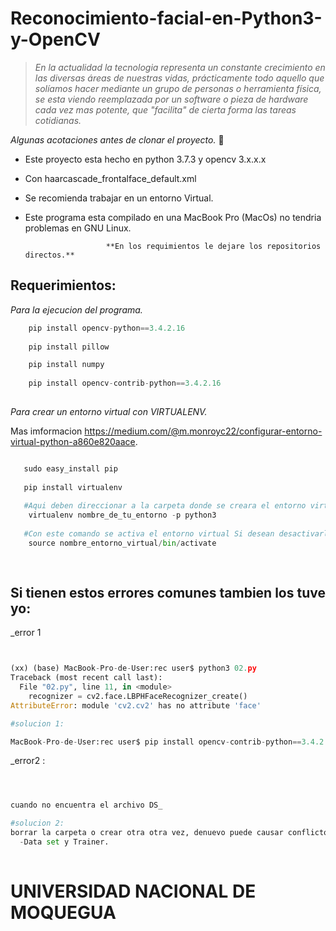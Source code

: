 

# Reconocimiento-facial-en-Python3-y-OpenCV


> _En la actualidad la tecnologia representa un constante crecimiento en las diversas áreas de nuestras vidas, prácticamente todo aquello que solíamos hacer mediante un grupo de personas o herramienta física, se esta viendo reemplazada por un software o pieza de hardware cada vez mas potente, que "facilita" de cierta forma las tareas cotidianas._

_Algunas acotaciones antes de clonar el proyecto._ 🚀

- Este proyecto esta hecho en python 3.7.3 y opencv 3.x.x.x
- Con haarcascade_frontalface_default.xml
- Se recomienda trabajar en un entorno Virtual.
- Este programa esta compilado en una MacBook Pro (MacOs) no tendria problemas en GNU Linux.

                        **En los requimientos le dejare los repositorios directos.**


## Requerimientos:

  _Para la ejecucion del programa._

```python
    pip install opencv-python==3.4.2.16
  
    pip install pillow

    pip install numpy
  
    pip install opencv-contrib-python==3.4.2.16
  
```
  _Para crear un entorno virtual con VIRTUALENV._
  
  Mas imformacion https://medium.com/@m.monroyc22/configurar-entorno-virtual-python-a860e820aace.
  
```python

   sudo easy_install pip
  
   pip install virtualenv
  
   #Aqui deben direccionar a la carpeta donde se creara el entorno virtorno virtual. 
    virtualenv nombre_de_tu_entorno -p python3
  
   #Con este comando se activa el entorno virtual Si desean desactivarlo **deactivate**.
    source nombre_entorno_virtual/bin/activate 
  
  
```


## Si tienen estos errores comunes tambien los tuve yo:

_error 1

```python


(xx) (base) MacBook-Pro-de-User:rec user$ python3 02.py
Traceback (most recent call last):
  File "02.py", line 11, in <module>
    recognizer = cv2.face.LBPHFaceRecognizer_create()
AttributeError: module 'cv2.cv2' has no attribute 'face'

#solucion 1:

MacBook-Pro-de-User:rec user$ pip install opencv-contrib-python==3.4.2.16

```
_error2 :

```python



cuando no encuentra el archivo DS_

#solucion 2:
borrar la carpeta o crear otra otra vez, denuevo puede causar conflicto: 
  -Data set y Trainer.
  
```
  
  
  
  
  # UNIVERSIDAD NACIONAL DE MOQUEGUA #
  







